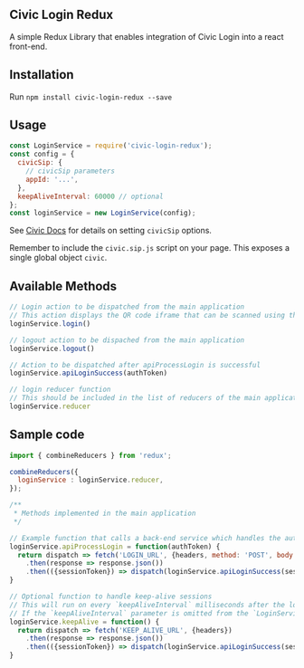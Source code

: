 ## Civic Login Redux

A simple Redux Library that enables integration of Civic Login into a react front-end.

## Installation

Run `npm install civic-login-redux --save`

## Usage

```javascript
const LoginService = require('civic-login-redux');
const config = {
  civicSip: {
    // civicSip parameters
    appId: '...',
  },
  keepAliveInterval: 60000 // optional
};
const loginService = new LoginService(config);
```

See [Civic Docs](https://docs.civic.com/#GettingStarted) for details on setting `civicSip` options.

Remember to include the `civic.sip.js` script on your page. This exposes a single global object `civic`.

## Available Methods

```javascript
// Login action to be dispatched from the main application
// This action displays the QR code iframe that can be scanned using the mobile app
loginService.login()

// logout action to be dispached from the main application
loginService.logout()

// Action to be dispatched after apiProcessLogin is successful
loginService.apiLoginSuccess(authToken)

// login reducer function
// This should be included in the list of reducers of the main application
loginService.reducer
```

## Sample code

```javascript
import { combineReducers } from 'redux';

combineReducers({
  loginService : loginService.reducer,
});

/**
 * Methods implemented in the main application
 */

// Example function that calls a back-end service which handles the auth token and generates a session token
loginService.apiProcessLogin = function(authToken) {
  return dispatch => fetch('LOGIN_URL', {headers, method: 'POST', body: JSON.stringify({authToken})})
    .then(response => response.json())
    .then(({sessionToken}) => dispatch(loginService.apiLoginSuccess(sessionToken)));
}

// Optional function to handle keep-alive sessions
// This will run on every `keepAliveInterval` milliseconds after the login is successful
// If the `keepAliveInterval` parameter is omitted from the `LoginService` config, this function will not be called 
loginService.keepAlive = function() {
  return dispatch => fetch('KEEP_ALIVE_URL', {headers})
    .then(response => response.json())
    .then(({sessionToken}) => dispatch(loginService.apiLoginSuccess(sessionToken)));
}
```

